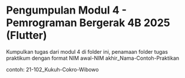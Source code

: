 # Pengumpulan Modul 4 - Pemrograman Bergerak 4B 2025 (Flutter)

Kumpulkan tugas dari modul 4 di folder ini, penamaan folder tugas praktikum dengan format NIM awal-NIM akhir_Nama-Contoh-Praktikan

contoh: 21-102_Kukuh-Cokro-Wibowo